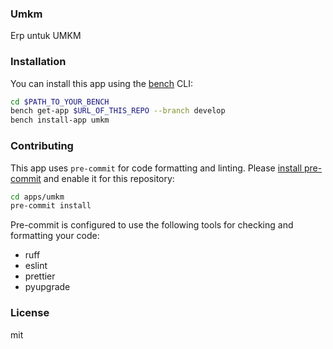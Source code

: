 ### Umkm

Erp untuk UMKM

### Installation

You can install this app using the [bench](https://github.com/frappe/bench) CLI:

```bash
cd $PATH_TO_YOUR_BENCH
bench get-app $URL_OF_THIS_REPO --branch develop
bench install-app umkm
```

### Contributing

This app uses `pre-commit` for code formatting and linting. Please [install pre-commit](https://pre-commit.com/#installation) and enable it for this repository:

```bash
cd apps/umkm
pre-commit install
```

Pre-commit is configured to use the following tools for checking and formatting your code:

- ruff
- eslint
- prettier
- pyupgrade

### License

mit
